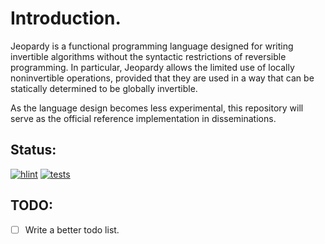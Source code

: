 # Introduction.

Jeopardy is a functional programming language designed for writing
invertible algorithms without the syntactic restrictions of reversible programming.
In particular, Jeopardy allows the limited use of locally noninvertible operations,
provided that they are used in a way that can be statically determined to be globally invertible.

As the language design becomes less experimental, this repository will serve as the official
reference implementation in disseminations.

## Status:
[![hlint](https://github.com/jtkristensen/Jeopardy/actions/workflows/main-hlint.yaml/badge.svg)](https://github.com/jtkristensen/Jeopardy/actions/workflows/main-hlint.yaml)
[![tests](https://github.com/jtkristensen/Jeopardy/actions/workflows/main-test.yaml/badge.svg)](https://github.com/jtkristensen/Jeopardy/actions/workflows/main-test.yaml)

## TODO:
- [ ] Write a better todo list.
